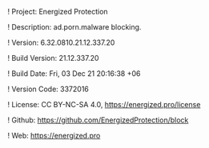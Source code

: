 ! Project: Energized Protection

! Description: ad.porn.malware blocking.

! Version: 6.32.0810.21.12.337.20

! Build Version: 21.12.337.20

! Build Date: Fri, 03 Dec 21 20:16:38 +06

! Version Code: 3372016

! License: CC BY-NC-SA 4.0, https://energized.pro/license

! Github: https://github.com/EnergizedProtection/block

! Web: https://energized.pro
